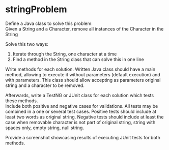 # stringProblem

Define a Java class to solve this problem:<br>
Given a String and a Character, remove all instances of the Character in the String

Solve this two ways:<br>
1. Iterate through the String, one character at a time<br>
2. Find a method in the String class that can solve this in one line<br>

Write methods for each solution.
Written Java class should have a main method, allowing to execute it without parameters (default execution) and with parameters.  This class should allow accepting as parameters original string and a character to be removed.

Afterwards, write a TestNG or JUnit class for each solution which tests these methods.<br>
Include both positive and negative cases for validations.
All tests may be combined in a one or several test cases.
Positive tests should include at least two words as original string.
Negative tests should include at least the case when removable character is not part of original string, string with spaces only, empty string, null string.

Provide a screenshot showcasing results of executing JUnit tests for both methods.

